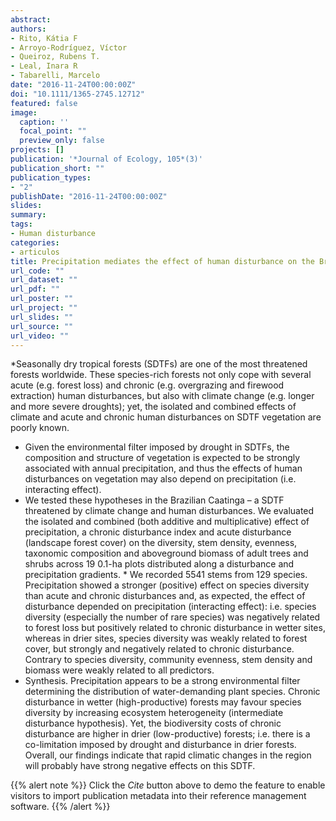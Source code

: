```yaml
---
abstract: 
authors:
- Rito, Kátia F
- Arroyo-Rodríguez, Víctor
- Queiroz, Rubens T.
- Leal, Inara R
- Tabarelli, Marcelo
date: "2016-11-24T00:00:00Z"
doi: "10.1111/1365-2745.12712"
featured: false
image:
  caption: ''
  focal_point: ""
  preview_only: false
projects: []
publication: '*Journal of Ecology, 105*(3)'
publication_short: ""
publication_types:
- "2"
publishDate: "2016-11-24T00:00:00Z"
slides: 
summary: 
tags:
- Human disturbance
categories: 
- articulos
title: Precipitation mediates the effect of human disturbance on the Brazilian Caatinga vegetation
url_code: ""
url_dataset: ""
url_pdf: ""
url_poster: ""
url_project: ""
url_slides: ""
url_source: ""
url_video: ""
---
```


*Seasonally dry tropical forests (SDTFs) are one of the most threatened forests worldwide. These species-rich forests not only cope with several acute (e.g. forest loss) and chronic (e.g. overgrazing and firewood extraction) human disturbances, but also with climate change (e.g. longer and more severe droughts); yet, the isolated and combined effects of climate and acute and chronic human disturbances on SDTF vegetation are poorly known. 
* Given the environmental filter imposed by drought in SDTFs, the composition and structure of vegetation is expected to be strongly associated with annual precipitation, and thus the effects of human disturbances on vegetation may also depend on precipitation (i.e. interacting effect). 
* We tested these hypotheses in the Brazilian Caatinga – a SDTF threatened by climate change and human disturbances. We evaluated the isolated and combined (both additive and multiplicative) effect of precipitation, a chronic disturbance index and acute disturbance (landscape forest cover) on the diversity, stem density, evenness, taxonomic composition and aboveground biomass of adult trees and shrubs across 19 0.1-ha plots distributed along a disturbance and precipitation gradients. * We recorded 5541 stems from 129 species. Precipitation showed a stronger (positive) effect on species diversity than acute and chronic disturbances and, as expected, the effect of disturbance depended on precipitation (interacting effect): i.e. species diversity (especially the number of rare species) was negatively related to forest loss but positively related to chronic disturbance in wetter sites, whereas in drier sites, species diversity was weakly related to forest cover, but strongly and negatively related to chronic disturbance. Contrary to species diversity, community evenness, stem density and biomass were weakly related to all predictors. 
* Synthesis. Precipitation appears to be a strong environmental filter determining the distribution of water-demanding plant species. Chronic disturbance in wetter (high-productive) forests may favour species diversity by increasing ecosystem heterogeneity (intermediate disturbance hypothesis). Yet, the biodiversity costs of chronic disturbance are higher in drier (low-productive) forests; i.e. there is a co-limitation imposed by drought and disturbance in drier forests. Overall, our findings indicate that rapid climatic changes in the region will probably have strong negative effects on this SDTF.

{{% alert note %}}
Click the *Cite* button above to demo the feature to enable visitors to import publication metadata into their reference management software.
{{% /alert %}}

